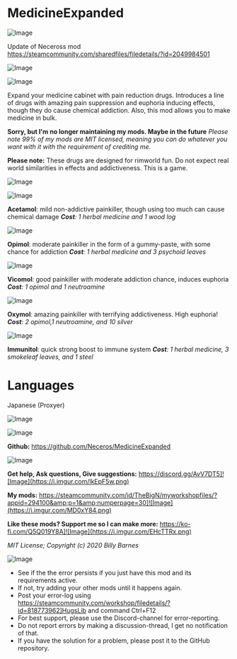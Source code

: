 # MedicineExpanded

![Image](https://i.imgur.com/buuPQel.png)

Update of Neceross mod
https://steamcommunity.com/sharedfiles/filedetails/?id=2049984501

![Image](https://i.imgur.com/pufA0kM.png)

	
![Image](https://i.imgur.com/Z4GOv8H.png)

Expand your medicine cabinet with pain reduction drugs. Introduces a line of drugs with amazing pain suppression and euphoria inducing effects, though they do cause chemical addiction. Also, this mod allows you to make medicine in bulk.


**Sorry, but I'm no longer maintaining my mods. Maybe in the future**
*Please note 99% of my mods are MIT licensed, meaning you can do whatever you want with it with the requirement of crediting me.*


**Please note:**
These drugs are designed for rimworld fun. Do not expect real world similarities in effects and addictiveness. This is a game.


![Image](https://i.imgur.com/g69KRUw.png)


![Image](https://i.imgur.com/vKtwA77.png)

**Acetamol**: mild non-addictive painkiller, though using too much can cause chemical damage
***Cost**: 1 herbal medicine  and 1 wood log*

![Image](https://i.imgur.com/0OONkES.png)

**Opimol**: moderate painkiller in the form of a gummy-paste, with some chance for addiction
***Cost**: 1 herbal medicine and 3 psychoid leaves*

![Image](https://i.imgur.com/dyqXSxY.png)

**Vicomol**: good painkiller with moderate addiction chance, induces euphoria
***Cost**: 1 opimol and 1 neutroamine*

![Image](https://i.imgur.com/NTTDnxQ.png)

**Oxymol**: amazing painkiller with terrifying addictiveness. High euphoria!
***Cost**: 2 opimol,1 neutroamine, and 10 silver*

![Image](https://i.imgur.com/8WJxTz3.png)

**Immunitol**: quick strong boost to immune system
***Cost**: 1 herbal medicine, 3 smokeleaf leaves, and 1 steel*


# Languages

Japanese (Proxyer)


![Image](https://i.imgur.com/2Zpv4mk.png)


![Image](https://i.imgur.com/NpuFU7v.png)


**Github:** https://github.com/Neceros/MedicineExpanded

![Image](https://i.imgur.com/s3KRLlu.gif)


**Get help, Ask questions, Give suggestions:**
https://discord.gg/AvV7DT5]![Image](https://i.imgur.com/lkEpF5w.png)


**My mods:**
https://steamcommunity.com/id/TheBigN/myworkshopfiles/?appid=294100&amp;p=1&amp;numperpage=30]![Image](https://i.imgur.com/MD0xY84.png)


**Like these mods? Support me so I can make more:**
https://ko-fi.com/Q5Q019Y8A]![Image](https://i.imgur.com/EHcTTRx.png)


*MIT License; Copyright (c) 2020 Billy Barnes*

![Image](https://i.imgur.com/PwoNOj4.png)



-  See if the the error persists if you just have this mod and its requirements active.
-  If not, try adding your other mods until it happens again.
-  Post your error-log using https://steamcommunity.com/workshop/filedetails/?id=818773962]HugsLib and command Ctrl+F12
-  For best support, please use the Discord-channel for error-reporting.
-  Do not report errors by making a discussion-thread, I get no notification of that.
-  If you have the solution for a problem, please post it to the GitHub repository.



